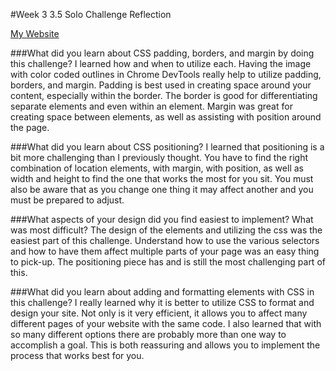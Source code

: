 #Week 3 3.5 Solo Challenge Reflection

[My Website](PhilB-1.github.io/index.html)

###What did you learn about CSS padding, borders, and margin by doing this challenge?
I learned how and when to utilize each. Having the image with color coded outlines in Chrome DevTools really help to utilize padding, borders, and margin. Padding is best used in creating space around your content, especially within the border. The border is good for differentiating separate elements and even within an element. Margin was great for creating space between elements, as well as assisting with position around the page.

###What did you learn about CSS positioning?
I learned that positioning is a bit more challenging than I previously thought. You have to find the right combination of location elements, with margin, with position, as well as width and height to find the one that works the most for you sit. You must also be aware that as you change one thing it may affect another and you must be prepared to adjust.

###What aspects of your design did you find easiest to implement? What was most difficult?
The design of the elements and utilizing the css was the easiest part of this challenge. Understand how to use the various selectors and how to have them affect multiple parts of your page was an easy thing to pick-up. The positioning piece has and is still the most challenging part of this.

###What did you learn about adding and formatting elements with CSS in this challenge?
I really learned why it is better to utilize CSS to format and design your site. Not only is it very efficient, it allows you to affect many different pages of your website with the same code. I also learned that with so many different options there are probably more than one way to accomplish a goal. This is both reassuring and allows you to implement the process that works best for you.
